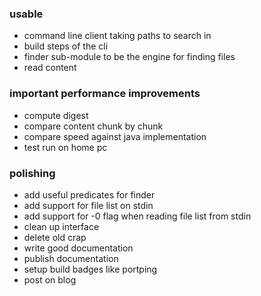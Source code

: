 ### usable

- command line client taking paths to search in
- build steps of the cli
- finder sub-module to be the engine for finding files
- read content

### important performance improvements

- compute digest
- compare content chunk by chunk
- compare speed against java implementation
- test run on home pc

### polishing

- add useful predicates for finder
- add support for file list on stdin
- add support for -0 flag when reading file list from stdin 
- clean up interface
- delete old crap
- write good documentation
- publish documentation
- setup build badges like portping
- post on blog
